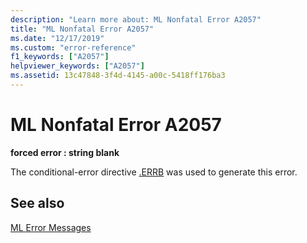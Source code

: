 ```yaml
---
description: "Learn more about: ML Nonfatal Error A2057"
title: "ML Nonfatal Error A2057"
ms.date: "12/17/2019"
ms.custom: "error-reference"
f1_keywords: ["A2057"]
helpviewer_keywords: ["A2057"]
ms.assetid: 13c47848-3f4d-4145-a00c-5418ff176ba3
---
```

# ML Nonfatal Error A2057

**forced error : string blank**

The conditional-error directive [.ERRB](dot-errb.md) was used to generate this error.

## See also

[ML Error Messages](ml-error-messages.md)
